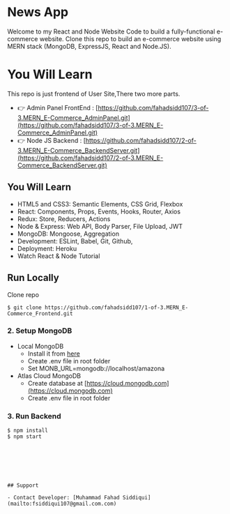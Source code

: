 # News App

Welcome to my React and Node Website Code to build a fully-functional e-commerce website. Clone this repo to build an e-commerce website using MERN stack (MongoDB, ExpressJS, React and Node.JS).

# You Will Learn

This repo is just frontend of User Site,There two more parts.
- 👉 Admin Panel FrontEnd : [https://github.com/fahadsidd107/3-of-3.MERN_E-Commerce_AdminPanel.git](https://github.com/fahadsidd107/3-of-3.MERN_E-Commerce_AdminPanel.git)
- 👉 Node JS Backend : [https://github.com/fahadsidd107/2-of-3.MERN_E-Commerce_BackendServer.git](https://github.com/fahadsidd107/2-of-3.MERN_E-Commerce_BackendServer.git)

## You Will Learn

- HTML5 and CSS3: Semantic Elements, CSS Grid, Flexbox
- React: Components, Props, Events, Hooks, Router, Axios
- Redux: Store, Reducers, Actions
- Node & Express: Web API, Body Parser, File Upload, JWT
- MongoDB: Mongoose, Aggregation
- Development: ESLint, Babel, Git, Github,
- Deployment: Heroku
- Watch React & Node Tutorial

## Run Locally

Clone repo

```
$ git clone https://github.com/fahadsidd107/1-of-3.MERN_E-Commerce_Frontend.git

```

### 2. Setup MongoDB

- Local MongoDB
  - Install it from [here](https://www.mongodb.com/try/download/community)
  - Create .env file in root folder
  - Set MONB_URL=mongodb://localhost/amazona  
- Atlas Cloud MongoDB
  - Create database at [https://cloud.mongodb.com](https://cloud.mongodb.com)
  - Create .env file in root folder
  

### 3. Run Backend

```
$ npm install
$ npm start







## Support

- Contact Developer: [Muhammad Fahad Siddiqui](mailto:fsiddiqui107@gmail.com.com)
